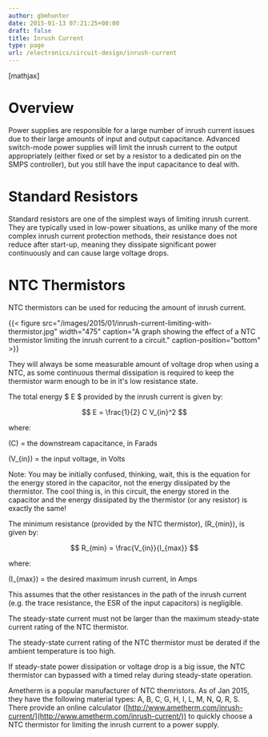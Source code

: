 ```yaml
---
author: gbmhunter
date: 2015-01-13 07:21:25+00:00
draft: false
title: Inrush Current
type: page
url: /electronics/circuit-design/inrush-current
---
```


[mathjax]




# Overview




Power supplies are responsible for a large number of inrush current issues due to their large amounts of input and output capacitance. Advanced switch-mode power supplies will limit the inrush current to the output appropriately (either fixed or set by a resistor to a dedicated pin on the SMPS controller), but you still have the input capacitance to deal with.




# Standard Resistors




Standard resistors are one of the simplest ways of limiting inrush current. They are typically used in low-power situations, as unlike many of the more complex inrush current protection methods, their resistance does not reduce after start-up, meaning they dissipate significant power continuously and can cause large voltage drops.




# NTC Thermistors




NTC thermistors can be used for reducing the amount of inrush current.


{{< figure src="/images/2015/01/inrush-current-limiting-with-thermistor.jpg" width="475" caption="A graph showing the effect of a NTC thermistor limiting the inrush current to a circuit." caption-position="bottom" >}}


They will always be some measurable amount of voltage drop when using a NTC, as some continuous thermal dissipation is required to keep the thermistor warm enough to be in it's low resistance state.




The total energy $ E $ provided by the inrush current is given by:




$$ E = \frac{1}{2} C V_{in}^2 $$




where:  

\(C\) = the downstream capacitance, in Farads  

\(V_{in}\) = the input voltage, in Volts




Note: You may be initially confused, thinking, wait, this is the equation for the energy stored in the capacitor, not the energy dissipated by the thermistor. The cool thing is, in this circuit, the energy stored in the capacitor and the energy dissipated by the thermistor (or any resistor) is exactly the same!




The minimum resistance (provided by the NTC thermistor), \(R_{min}\), is given by:




$$ R_{min} = \frac{V_{in}}{I_{max}} $$




where:  

\(I_{max}\) = the desired maximum inrush current, in Amps




This assumes that the other resistances in the path of the inrush current (e.g. the trace resistance, the ESR of the input capacitors) is negligible.




The steady-state current must not be larger than the maximum steady-state current rating of the NTC thermistor.




The steady-state current rating of the NTC thermistor must be derated if the ambient temperature is too high.




If steady-state power dissipation or voltage drop is a big issue, the NTC thermistor can bypassed with a timed relay during steady-state operation.




Ametherm is a popular manufacturer of NTC themristors. As of Jan 2015, they have the following material types: A, B, C, G, H, I, L, M, N, Q, R, S. There provide an online calculator ([http://www.ametherm.com/inrush-current/](http://www.ametherm.com/inrush-current/)) to quickly choose a NTC thermistor for limiting the inrush current to a power supply.
